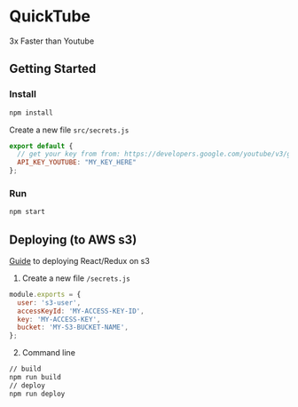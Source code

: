 # QuickTube

3x Faster than Youtube


## Getting Started
### Install
```bash
npm install
```

Create a new file ```src/secrets.js```
```javascript
export default {
  // get your key from from: https://developers.google.com/youtube/v3/getting-started
  API_KEY_YOUTUBE: "MY_KEY_HERE"
};

```

### Run
```bash
npm start
```


## Deploying (to AWS s3)
[Guide](https://hackernoon.com/how-to-deploy-a-live-reactjs-redux-website-in-under-10-minutes-cadf73cfc75a) to deploying React/Redux on s3

1. Create a new file ```/secrets.js```
```javascript
module.exports = {
  user: 's3-user',
  accessKeyId: 'MY-ACCESS-KEY-ID',
  key: 'MY-ACCESS-KEY',
  bucket: 'MY-S3-BUCKET-NAME',
};
```

2. Command line
```bash
// build
npm run build
// deploy
npm run deploy
```
